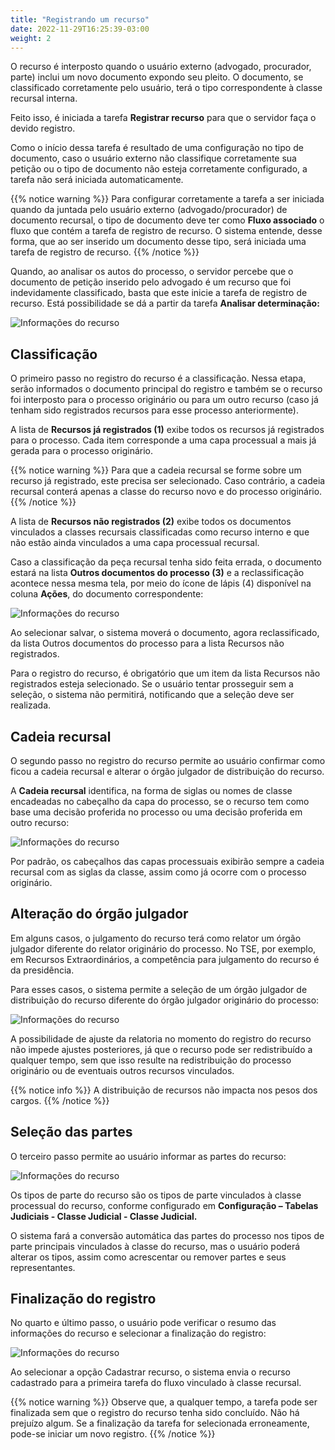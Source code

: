 ```yaml
---
title: "Registrando um recurso"
date: 2022-11-29T16:25:39-03:00
weight: 2
---
```


O recurso é interposto quando o usuário externo (advogado, procurador, parte) inclui um novo documento expondo seu pleito. O documento, se classificado corretamente pelo usuário, terá o tipo correspondente à classe recursal interna.

Feito isso, é iniciada a tarefa **Registrar recurso** para que o servidor faça o devido registro. 

Como o início dessa tarefa é resultado de uma configuração no tipo de documento, caso o usuário externo não classifique corretamente sua petição ou o tipo de documento não esteja corretamente configurado, a tarefa não será iniciada automaticamente. 

{{% notice warning %}}
Para configurar corretamente a tarefa a ser iniciada quando da juntada pelo usuário externo (advogado/procurador) de documento recursal, o tipo de documento deve ter como **Fluxo associado** o fluxo que contém a tarefa de registro de recurso. O sistema entende, desse forma, que ao ser inserido um documento desse tipo, será iniciada uma tarefa de registro de recurso.
{{% /notice %}}

Quando, ao analisar os autos do processo, o servidor percebe que o documento de petição inserido pelo advogado é um recurso que foi indevidamente classificado, basta que este inicie a tarefa de registro de recurso. Está possibilidade se dá a partir da tarefa **Analisar determinação:**

![Informações do recurso](/imagens/recurso_2.jpg)

## Classificação

O primeiro passo no registro do recurso é a classificação. Nessa etapa, serão informados o documento principal do registro e também se o recurso foi interposto para o processo originário ou para um outro recurso (caso já tenham sido registrados recursos para esse processo anteriormente).

A lista de **Recursos já registrados (1)** exibe todos os recursos já registrados para o processo. Cada item corresponde a uma capa processual a mais já gerada para o processo originário.

{{% notice warning %}}
Para que a cadeia recursal se forme sobre um recurso já registrado, este precisa ser selecionado. Caso contrário, a cadeia recursal conterá apenas a classe do recurso novo e do processo originário.
{{% /notice %}}

A lista de **Recursos não registrados (2)** exibe todos os documentos vinculados a classes recursais classificadas como recurso interno e que não estão ainda vinculados a uma capa processual recursal.

Caso a classificação da peça recursal tenha sido feita errada, o documento estará na lista **Outros documentos do processo (3)** e a reclassificação acontece nessa mesma tela, por meio do ícone de lápis (4) disponível na coluna **Ações**, do documento correspondente:

![Informações do recurso](/imagens/recurso_3.jpg)

Ao selecionar salvar, o sistema moverá o documento, agora reclassificado, da lista Outros documentos do processo para a lista Recursos não registrados.

Para o registro do recurso, é obrigatório que um item da lista Recursos não registrados esteja selecionado. Se o usuário tentar prosseguir sem a seleção, o sistema não permitirá, notificando que a seleção deve ser realizada.

## Cadeia recursal

O segundo passo no registro do recurso permite ao usuário confirmar como ficou a cadeia recursal e alterar o órgão julgador de distribuição do recurso.

A **Cadeia recursal** identifica, na forma de siglas ou nomes de classe encadeadas no cabeçalho da capa do processo, se o recurso tem como base uma decisão proferida no processo ou uma decisão proferida em outro recurso:

![Informações do recurso](/imagens/recurso_4.jpg)

Por padrão, os cabeçalhos das capas processuais exibirão sempre a cadeia recursal com as siglas da classe, assim como já ocorre com o processo originário.

## Alteração do órgão julgador

Em alguns casos, o julgamento do recurso terá como relator um órgão julgador diferente do relator originário do processo. No TSE, por exemplo, em Recursos Extraordinários, a competência para julgamento do recurso é da presidência.

Para esses casos, o sistema permite a seleção de um órgão julgador de distribuição do recurso diferente do órgão julgador originário do processo:

![Informações do recurso](/imagens/recurso_5.jpg)

A possibilidade de ajuste da relatoria no momento do registro do recurso não impede ajustes posteriores, já que o recurso pode ser redistribuído a qualquer tempo, sem que isso resulte na redistribuição do processo originário ou de eventuais outros recursos vinculados.

{{% notice info %}}
A distribuição de recursos não impacta nos pesos dos cargos.
{{% /notice %}}

## Seleção das partes

O terceiro passo permite ao usuário informar as partes do recurso:

![Informações do recurso](/imagens/recurso_6.jpg)

Os tipos de parte do recurso são os tipos de parte vinculados à classe processual do recurso, conforme configurado em **Configuração – Tabelas Judiciais - Classe Judicial - Classe Judicial.**

O sistema fará a conversão automática das partes do processo nos tipos de parte principais vinculados à classe do recurso, mas o usuário poderá alterar os tipos, assim como acrescentar ou remover partes e seus representantes.

## Finalização do registro

No quarto e último passo, o usuário pode verificar o resumo das informações do recurso e selecionar a finalização do registro:

![Informações do recurso](/imagens/recurso_7.jpg)

Ao selecionar a opção Cadastrar recurso, o sistema envia o recurso cadastrado para a primeira tarefa do fluxo vinculado à classe recursal.

{{% notice warning %}}
Observe que, a qualquer tempo, a tarefa pode ser finalizada sem que o registro do recurso tenha sido concluído. Não há prejuízo algum. Se a finalização da tarefa for selecionada erroneamente, pode-se iniciar um novo registro.
{{% /notice %}}



